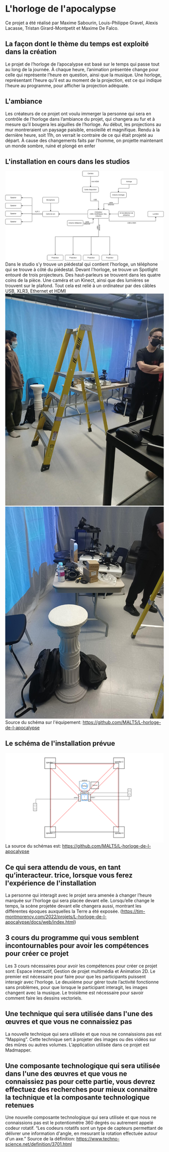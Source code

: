 # L'horloge de l'apocalypse

Ce projet a été réalisé par Maxime Sabourin, Louis-Philippe Gravel, Alexis Lacasse, Tristan Girard-Montpetit et Maxime De Falco.


## La façon dont le thème du temps est exploité dans la création

Le projet de l’horloge de l’apocalypse est basé sur le temps qui passe tout au long de la journée. À chaque heure, l’animation présentée change pour celle qui représente l’heure en question, ainsi que la musique. Une horloge, représentant l’heure qu’il est au moment de la projection, est ce qui indique l’heure au programme, pour afficher la projection adéquate.


## L'ambiance

Les créateurs de ce projet ont voulu immerger la personne qui sera en contrôle de l’horloge dans l’ambiance du projet, qui changera au fur et à mesure qu’il bougera les aiguilles de l’horloge. Au début, les projections au mur montreraient un paysage paisible, ensoleillé et magnifique. Rendu à la dernière heure, soit 11h, on verrait le contraire de ce qui était projeté au départ. À cause des changements faits par l’homme, on projette maintenant un monde sombre, ruiné et plongé en enfer

## L'installation en cours dans les studios

![schema_equipement](/media/schema_equipement.png)
Dans le studio s’y trouve un piédestal qui contient l’horloge, un téléphone qui se trouve à côté du piédestal. Devant l'horloge, se trouve un Spotlight entouré de trois projecteurs. Des haut-parleurs se trouvent dans les quatre coins de la pièce. Une caméra et un Kinect, ainsi que des lumières se trouvent sur le plafond. Tout cela est relié à un ordinateur par des câbles USB, XLR3, Ethernet et HDMI
![installation](/media/installation_echelle_milieu.png)
![table](/media/installation_table_pilier.png)
Source du schéma sur l'équipement:  https://github.com/MALT5/L-horloge-de-l-apocalypse

## Le schéma de l'installation prévue
![schema_installation](/media/schema_installation.png)
La source du schémas est: https://github.com/MALT5/L-horloge-de-l-apocalypse

## Ce qui sera attendu de vous, en tant qu’interacteur. trice, lorsque vous ferez l'expérience de l'installation

La personne qui interagit avec le projet sera amenée à changer l’heure marquée sur l’horloge qui sera placée devant elle.  Lorsqu’elle change le temps, la scène projetée devant elle changera aussi, montrant les différentes époques auxquelles la Terre a été exposée. 
(https://tim-montmorency.com/2022/projets/L-horloge-de-l-apocalypse/docs/web/index.html) 


## 3 cours du programme qui vous semblent incontournables pour avoir les compétences pour créer ce projet

Les 3 cours nécessaires pour avoir les compétences pour créer ce projet sont: Espace interactif, Gestion de projet multimédia et Animation 2D. Le premier est nécessaire pour faire pour que les participants puissent interagir avec l’horloge. Le deuxième pour gérer toute l’activité fonctionne sans problèmes, pour que lorsque le participant interagit, les images changent avec la musique. Le troisième est nécessaire pour savoir comment faire les dessins vectoriels.  


## Une technique qui sera utilisée dans l'une des œuvres et que vous ne connaissiez pas

La nouvelle technique qui sera utilisée et que nous ne connaissions pas est “Mapping”. Cette technique sert à projeter des images ou des vidéos sur des mûres ou autres volumes. L’application utilisée dans ce projet est Madmapper. 

## Une composante technologique qui sera utilisée dans l'une des œuvres et que vous ne connaissiez pas pour cette partie, vous devrez effectuez des recherches pour mieux connaitre la technique et la composante technologique retenues

Une nouvelle composante technologique qui sera utilisée et que nous ne connaissions pas est le potentiomètre 360 degrés ou autrement appelé codeur rotatif. “Les codeurs rotatifs sont un type de capteurs permettant de délivrer une information d'angle, en mesurant la rotation effectuée autour d'un axe.”
Source de la définition: https://www.techno-science.net/definition/3701.html
